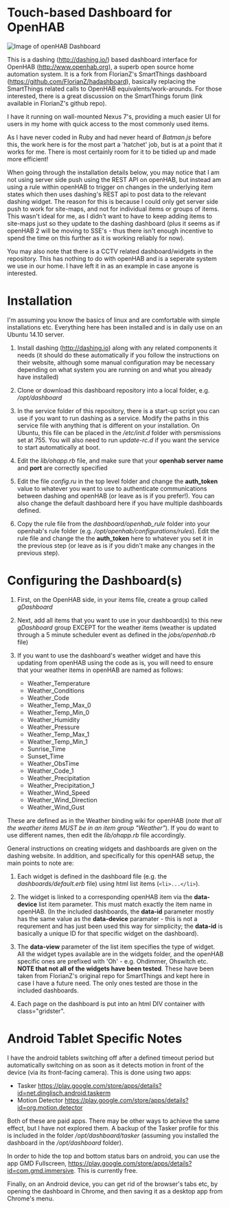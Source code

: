 # Touch-based Dashboard for OpenHAB

![Image of openHAB Dashboard](https://github.com/smar000/openhab-dashboard/blob/master/tmp/image.jpg)

This is a dashing (http://dashing.io/) based dashboard interface for OpenHAB (http://www.openhab.org), a superb open source home automation system.  It is a fork from FlorianZ's SmartThings dashboard (https://github.com/FlorianZ/hadashboard), basically replacing the SmartThings related calls to OpenHAB equivalents/work-arounds. For those interested, there is a great discussion on the SmartThings forum (link available in FlorianZ's github repo).

I have it running on wall-mounted Nexus 7's, providing a much easier UI for users in my home with quick access to the most commonly used items.

As I have never coded in Ruby and had never heard of *Batman.js* before this, the work here is for the most part a 'hatchet' job, but is at a point that it works for me. There is most certainly room for it to be tidied up and made more efficient!

When going through the installation details below, you may notice that I am not using server side push using the REST API on openHAB, but instead am using a rule within openHAB to trigger on changes in the underlying item states which then uses dashing's REST api to post data to the relevant dashing widget. The reason for this is because I could only get server side push to work for site-maps, and not for individual items or groups of items. This wasn't ideal for me, as I didn't want to have to keep adding items to site-maps just so they update to the dashing dashboard (plus it seems as if openHAB 2 will be moving to SSE's - thus there isn't enough incentive to spend the time on this further as it is working reliably for now). 

You may also note that there is a CCTV related dashboard/widgets in the repository. This has nothing to do with openHAB and is a seperate system we use in our home. I have left it in as an example in case anyone is interested.

# Installation
I'm assuming you know the basics of linux and are comfortable with simple installations etc. Everything here has been installed and is in daily use on an Ubuntu 14.10 server.

1. Install dashing (http://dashing.io) along with any related components it needs (it should do these automatically if you follow the instructions on their website, although some manual configuration may be necessary depending on what system you are running on and what you already have installed)

2. Clone or download this dashboard repository into a local folder, e.g. */opt/dashboard*

3. In the service folder of this repository, there is a start-up script you can use if you want to run dashing as a service. Modify the paths in this service file with anything that is different on your installation. On Ubuntu, this file can be placed in the */etc/init.d* folder with persmissions set at 755. You will also need to run *update-rc.d* if you want the service to start automatically at boot.

4. Edit the *lib/ohapp.rb* file, and make sure that your **openhab server name** and **port** are correctly specified

5. Edit the file *config.ru* in the top level folder and change the **auth_token** value to whatever you want to use to authenticate communications between dashing and openHAB (or leave as is if you prefer!). You can also change the default dashboard here if you have multiple dashboards defined.

6. Copy the rule file from the *dashboard/openhab_rule* folder into your openhab's rule folder (e.g. */opt/openhab/configurations/rules*). Edit the rule file and change the the **auth_token** here to whatever you set it in the previous step (or leave as is if you didn't make any changes in the previous step).


# Configuring the Dashboard(s) 

1. First, on the OpenHAB side, in your items file, create a group called *gDashboard*

2. Next, add all items that you want to use in your dashboard(s) to this new *gDashboard* group EXCEPT for the weather items (weather is updated through a 5 minute scheduler event as defined in the *jobs/openhab.rb* file)

3. If you want to use the dashboard's weather widget and have this updating from openHAB using the code as is, you will need to ensure that your weather items in openHAB are named as follows:
    * Weather_Temperature
    * Weather_Conditions
    * Weather_Code
    * Weather_Temp_Max_0
    * Weather_Temp_Min_0
    * Weather_Humidity
    * Weather_Pressure
    * Weather_Temp_Max_1
    * Weather_Temp_Min_1
    * Sunrise_Time
    * Sunset_Time
    * Weather_ObsTime
    * Weather_Code_1
    * Weather_Precipitation
    * Weather_Precipitation_1
    * Weather_Wind_Speed
    * Weather_Wind_Direction
    * Weather_Wind_Gust

These are defined as in the Weather binding wiki for openHAB (*note that all the weather items MUST be in an item group "Weather"*). If you do want to use different names, then edit the *lib/ohapp.rb* file accordingly.

General instructions on creating widgets and dashboards are given on the dashing website. In addition, and specifically for this openHAB setup, the main points to note are:

1. Each widget is defined in the dashboard file (e.g. the *dashboards/default.erb* file) using html list items (`<li>...</li>`). 

2. The widget is linked to a corresponding openHAB item via the **data-device** list item parameter. This must match exactly the item name in openHAB. (In the included dashboards, the **data-id** parameter mostly has the same value as the **data-device** paramater - this is not a requrement and has just been used this way for simplicity; the **data-id** is basically a unique ID for that specific widget on the dashboard).

3. The **data-view** parameter of the list item specifies the type of widget. All the widget types available are in the widgets folder, and the openHAB specific ones are prefixed with 'Oh' - e.g. Ohdimmer, Ohswitch etc. **NOTE that not all of the widgets have been tested**. These have been taken from FlorianZ's original repo for SmartThings and kept here in case I have a future need. The only ones tested are those in the included dashboards.

4. Each page on the dashboard is put into an html DIV container with class="gridster".

# Android Tablet Specific Notes
I have the android tablets switching off after a defined timeout period but automatically switching on as soon as it detects motion in front of the device (via its front-facing camera). This is done using two apps:
* Tasker https://play.google.com/store/apps/details?id=net.dinglisch.android.taskerm
* Motion Detector https://play.google.com/store/apps/details?id=org.motion.detector

Both of these are paid apps. There may be other ways to achieve the same effect, but I have not explored them. A backup of the Tasker profile for this is included in the folder */opt/dashboard/tasker* (assuming you installed the dashboard in the */opt/dashboard* folder).

In order to hide the top and bottom status bars on android, you can use the app GMD Fullscreen, https://play.google.com/store/apps/details?id=com.gmd.immersive. This is currently free.

Finally, on an Android device, you can get rid of the browser's tabs etc, by opening the dashboard in Chrome, and then saving it as a desktop app from Chrome's menu. 
